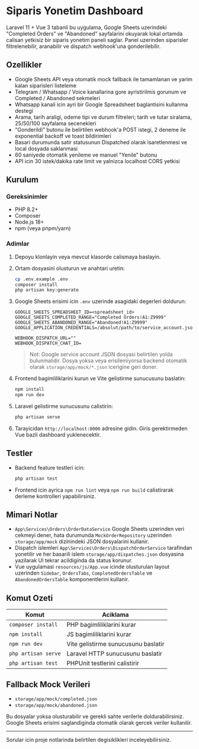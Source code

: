 # Siparis Yonetim Dashboard

Laravel 11 + Vue 3 tabanli bu uygulama, Google Sheets uzerindeki "Completed Orders" ve "Abandoned" sayfalarini okuyarak lokal ortamda calisan yetkisiz bir siparis yonetim paneli saglar. Panel uzerinden siparisler filtrelenebilir, aranabilir ve dispatch webhook'una gonderilebilir.

## Ozellikler

- Google Sheets API veya otomatik mock fallback ile tamamlanan ve yarim kalan siparisleri listeleme
- Telegram / Whatsapp / Voice kanallarina gore ayristirilmis gorunum ve Completed / Abandoned sekmeleri
- Whatsapp kanali icin ayri bir Google Spreadsheet baglantisini kullanma destegi
- Arama, tarih araligi, odeme tipi ve durum filtreleri; tarih ve tutar siralama, 25/50/100 sayfalama secenekleri
- "Gonderildi" butonu ile belirtilen webhook'a POST istegi, 2 deneme ile exponential backoff ve toast bildirimleri
- Basari durumunda satir statusunun Dispatched olarak isaretlenmesi ve local dosyada saklanmasi
- 60 saniyede otomatik yenileme ve manuel "Yenile" butonu
- API icin 30 istek/dakika rate limit ve yalnizca localhost CORS yetkisi

## Kurulum

### Gereksinimler

- PHP 8.2+
- Composer
- Node.js 18+
- npm (veya pnpm/yarn)

### Adimlar

1. Depoyu klonlayin veya mevcut klasorde calismaya baslayin.
2. Ortam dosyasini olusturun ve anahtari uretin:

   ```bash
   cp .env.example .env
   composer install
   php artisan key:generate
   ```

3. Google Sheets erisimi icin `.env` uzerinde asagidaki degerleri doldurun:

   ```env
   GOOGLE_SHEETS_SPREADSHEET_ID=<spreadsheet_id>
   GOOGLE_SHEETS_COMPLETED_RANGE="Completed Orders!A1:Z9999"
   GOOGLE_SHEETS_ABANDONED_RANGE="Abandoned!A1:Z9999"
   GOOGLE_APPLICATION_CREDENTIALS=/absolut/path/to/service_account.json

   WEBHOOK_DISPATCH_URL=""
   WEBHOOK_DISPATCH_CHAT_ID=
   ```

   > Not: Google service account JSON dosyasi belirtilen yolda bulunmalidir. Dosya yoksa veya erisilemiyorsa backend otomatik olarak `storage/app/mock/*.json` icerigine geri doner.

4. Frontend bagimliliklarini kurun ve Vite gelistirme sunucusunu baslatin:

   ```bash
   npm install
   npm run dev
   ```

5. Laravel gelistirme sunucusunu calistirin:

   ```bash
   php artisan serve
   ```

6. Tarayicidan `http://localhost:8000` adresine gidin. Giris gerektirmeden Vue bazli dashboard yuklenecektir.

## Testler

- Backend feature testleri icin:

  ```bash
  php artisan test
  ```

- Frontend icin ayrica `npm run lint` veya `npm run build` calistirarak derleme kontrolleri yapabilirsiniz.

## Mimari Notlar

- `App\Services\Orders\OrderDataService` Google Sheets uzerinden veri cekmeyi dener, hata durumunda `MockOrderRepository` uzerinden `storage/app/mock` dizinindeki JSON dosyalarini kullanir.
- Dispatch islemleri `App\Services\Orders\DispatchOrderService` tarafindan yonetilir ve her basarili islem `storage/app/dispatches.json` dosyasina yazilarak UI tekrar acildiginda da status korunur.
- Vue uygulamasi `resources/js/App.vue` icinde olusturulan layout uzerinden `Sidebar`, `OrdersTabs`, `CompletedOrdersTable` ve `AbandonedOrdersTable` komponentlerini kullanir.

## Komut Ozeti

| Komut | Aciklama |
| --- | --- |
| `composer install` | PHP bagimliliklarini kurar |
| `npm install` | JS bagimliliklarini kurar |
| `npm run dev` | Vite gelistirme sunucusunu baslatir |
| `php artisan serve` | Laravel HTTP sunucusunu baslatir |
| `php artisan test` | PHPUnit testlerini calistirir |

## Fallback Mock Verileri

- `storage/app/mock/completed.json`
- `storage/app/mock/abandoned.json`

Bu dosyalar yoksa olusturabilir ve gerekli sahte verilerle doldurabilirsiniz. Google Sheets erisimi saglandiginda otomatik olarak gercek veriler kullanilir.

---

Sorular icin proje notlarinda belirtilen degisiklikleri inceleyebilirsiniz.
